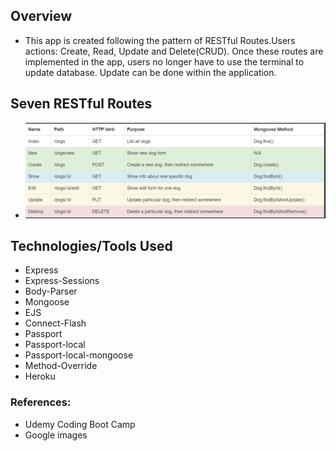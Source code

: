 ## Overview

* This app is created following the pattern of RESTful Routes.Users actions: Create, Read, Update and Delete(CRUD). Once these routes are implemented in the app, users no longer have to use the terminal to update database. Update can be done within the application.

## Seven RESTful Routes


* ![](screenshots/RESTful.PNG)

## Technologies/Tools Used

* Express
* Express-Sessions
* Body-Parser
* Mongoose
* EJS
* Connect-Flash
* Passport
* Passport-local
* Passport-local-mongoose
* Method-Override
* Heroku

### References:

* Udemy Coding Boot Camp
* Google images



